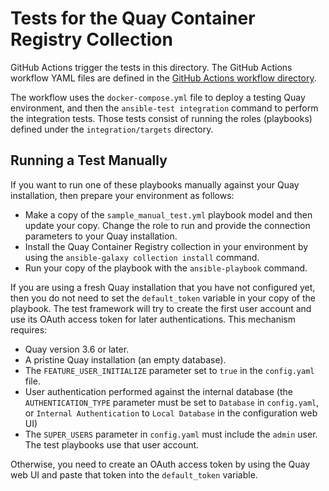 # Tests for the Quay Container Registry Collection

GitHub Actions trigger the tests in this directory.
The GitHub Actions workflow YAML files are defined in the [GitHub Actions workflow directory](https://github.com/redhat-cop/quay_configuration/tree/main/.github/workflows).

The workflow uses the `docker-compose.yml` file to deploy a testing Quay environment, and then the `ansible-test integration` command to perform the integration tests.
Those tests consist of running the roles (playbooks) defined under the `integration/targets` directory.

## Running a Test Manually

If you want to run one of these playbooks manually against your Quay installation, then prepare your environment as follows:

* Make a copy of the `sample_manual_test.yml` playbook model and then update your copy.
  Change the role to run and provide the connection parameters to your Quay installation.
* Install the Quay Container Registry collection in your environment by using the `ansible-galaxy collection install` command.
* Run your copy of the playbook with the `ansible-playbook` command.

If you are using a fresh Quay installation that you have not configured yet, then you do not need to set the `default_token` variable in your copy of the playbook.
The test framework will try to create the first user account and use its OAuth access token for later authentications.
This mechanism requires:

* Quay version 3.6 or later.
* A pristine Quay installation (an empty database).
* The `FEATURE_USER_INITIALIZE` parameter set to `true` in the `config.yaml` file.
* User authentication performed against the internal database (the `AUTHENTICATION_TYPE` parameter must be set to `Database` in `config.yaml`, or `Internal Authentication` to `Local Database` in the configuration web UI)
* The `SUPER_USERS` parameter in `config.yaml` must include the `admin` user.
  The test playbooks use that user account.

Otherwise, you need to create an OAuth access token by using the Quay web UI and paste that token into the `default_token` variable.
